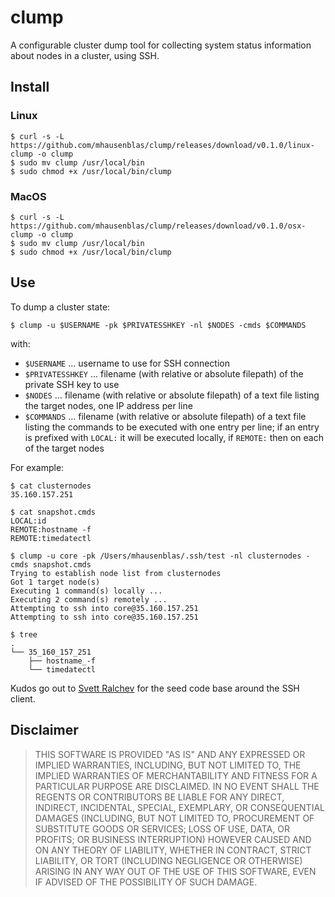# clump

A configurable cluster dump tool for collecting system status information about nodes in a cluster, using SSH.

## Install

### Linux

    $ curl -s -L https://github.com/mhausenblas/clump/releases/download/v0.1.0/linux-clump -o clump
    $ sudo mv clump /usr/local/bin
    $ sudo chmod +x /usr/local/bin/clump

### MacOS

    $ curl -s -L https://github.com/mhausenblas/clump/releases/download/v0.1.0/osx-clump -o clump
    $ sudo mv clump /usr/local/bin
    $ sudo chmod +x /usr/local/bin/clump

## Use

To dump a cluster state:

    $ clump -u $USERNAME -pk $PRIVATESSHKEY -nl $NODES -cmds $COMMANDS

with:

- `$USERNAME` … username to use for SSH connection  
- `$PRIVATESSHKEY` … filename (with relative or absolute filepath) of the private SSH key to use
- `$NODES` … filename (with relative or absolute filepath) of a text file listing the target nodes, one IP address per line
- `$COMMANDS` … filename (with relative or absolute filepath) of a text file listing the commands to be executed with one entry per line; if an entry is prefixed with `LOCAL:` it will be executed locally, if `REMOTE:` then on each of the target nodes

For example:

    $ cat clusternodes
    35.160.157.251
    
    $ cat snapshot.cmds
    LOCAL:id
    REMOTE:hostname -f
    REMOTE:timedatectl
    
    $ clump -u core -pk /Users/mhausenblas/.ssh/test -nl clusternodes -cmds snapshot.cmds
    Trying to establish node list from clusternodes
    Got 1 target node(s)
    Executing 1 command(s) locally ...
    Executing 2 command(s) remotely ...
    Attempting to ssh into core@35.160.157.251
    Attempting to ssh into core@35.160.157.251
    
    $ tree
    .
    └── 35_160_157_251
        ├── hostname_-f
        └── timedatectl

Kudos go out to [Svett Ralchev](http://blog.ralch.com/tutorial/golang-ssh-connection/) for the seed code base around the SSH client.

## Disclaimer

> THIS SOFTWARE IS PROVIDED "AS IS" AND ANY EXPRESSED OR IMPLIED WARRANTIES, INCLUDING, BUT NOT LIMITED TO, THE IMPLIED WARRANTIES OF MERCHANTABILITY AND FITNESS FOR A PARTICULAR PURPOSE ARE DISCLAIMED. IN NO EVENT SHALL THE REGENTS OR CONTRIBUTORS BE LIABLE FOR ANY DIRECT, INDIRECT, INCIDENTAL, SPECIAL, EXEMPLARY, OR CONSEQUENTIAL DAMAGES (INCLUDING, BUT NOT LIMITED TO, PROCUREMENT OF SUBSTITUTE GOODS OR SERVICES; LOSS OF USE, DATA, OR PROFITS; OR BUSINESS INTERRUPTION) HOWEVER CAUSED AND ON ANY THEORY OF LIABILITY, WHETHER IN CONTRACT, STRICT LIABILITY, OR TORT (INCLUDING NEGLIGENCE OR OTHERWISE) ARISING IN ANY WAY OUT OF THE USE OF THIS SOFTWARE, EVEN IF ADVISED OF THE POSSIBILITY OF SUCH DAMAGE.

